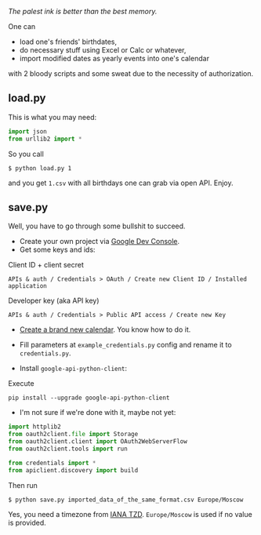 _The palest ink is better than the best memory._

One can 
* load one's friends' birthdates, 
* do necessary stuff using Excel or Calc or whatever,
* import modified dates as yearly events into one's calendar

with 2 bloody scripts and some sweat due to the necessity of authorization.

## load.py

This is what you may need:
```python
import json
from urllib2 import *
```

So you call
```
$ python load.py 1
```
and you get `1.csv` with all birthdays one can grab via open API. Enjoy.

## save.py

Well, you have to go through some bullshit to succeed.

* Create your own project via [Google Dev Console](http://console.developers.google.com).
* Get some keys and ids:
 
Client ID + client secret

`APIs & auth / Credentials > OAuth / Create new Client ID / Installed application`

Developer key (aka API key)

`APIs & auth / Credentials > Public API access / Create new Key`

* [Create a brand new calendar](https://www.google.com/calendar/). You know how to do it.

* Fill parameters at `example_credentials.py` config and rename it to `credentials.py`.

* Install `google-api-python-client`:

Execute 
```
pip install --upgrade google-api-python-client
```

* I'm not sure if we're done with it, maybe not yet: 

```python
import httplib2
from oauth2client.file import Storage
from oauth2client.client import OAuth2WebServerFlow
from oauth2client.tools import run

from credentials import *
from apiclient.discovery import build
```


Then run
```
$ python save.py imported_data_of_the_same_format.csv Europe/Moscow
```

Yes, you need a timezone from [IANA TZD](http://en.wikipedia.org/wiki/Category:Tz_database).
`Europe/Moscow` is used if no value is provided.
